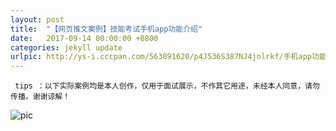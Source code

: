 ```yaml
---
layout: post
title:  "【网页推文案例】技能考试手机app功能介绍"
date:   2017-09-14 00:00:00 +0800
categories: jekyll update
urlpic: http://ys-i.cccpan.com/563091620/p4J536S387NJ4jnlrkf/手机app功能介绍%20-%20网页封面图.jpg
---
```



` tips ：以下实际案例均是本人创作，仅用于面试展示，不作其它用途，未经本人同意，请勿传播。谢谢谅解！`

![pic](http://ys-i.cccpan.com/563091625/jnlrkfq2J754T5582MOL/手机app功能介绍.jpg)
